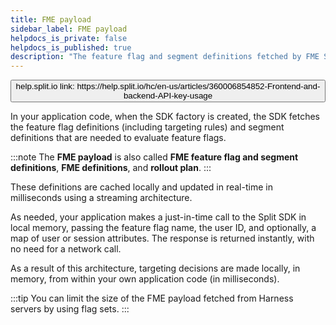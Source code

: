 ```yaml
---
title: FME payload
sidebar_label: FME payload
helpdocs_is_private: false
helpdocs_is_published: true
description: "The feature flag and segment definitions fetched by FME SDKs"
---
```


<p>
  <button style={{borderRadius:'8px', border:'1px', fontFamily:'Courier New', fontWeight:'800', textAlign:'left'}}> help.split.io link: https://help.split.io/hc/en-us/articles/360006854852-Frontend-and-backend-API-key-usage </button>
</p>

In your application code, when the SDK factory is created, the SDK fetches the feature flag definitions (including targeting rules) and segment definitions that are needed to evaluate feature flags.

:::note
The **FME payload** is also called **FME feature flag and segment definitions**, **FME definitions**, and **rollout plan**.
:::

These definitions are cached locally and updated in real-time in milliseconds using a streaming architecture.

As needed, your application makes a just-in-time call to the Split SDK in local memory, passing the feature flag name, the user ID, and optionally, a map of user or session attributes. The response is returned instantly, with no need for a network call.

As a result of this architecture, targeting decisions are made locally, in memory, from within your own application code (in milliseconds).

:::tip
You can limit the size of the FME payload fetched from Harness servers by using flag sets.
:::